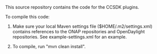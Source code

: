 This source repository contains the code for the CCSDK plugins.

To compile this code:

1. Make sure your local Maven settings file ($HOME/.m2/settings.xml) contains references to the ONAP repositories and OpenDaylight repositories.  See example-settings.xml for an example.

2. To compile, run "mvn clean install".


